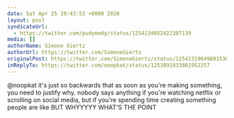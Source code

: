 ```yaml
---
date: Sat Apr 25 19:43:53 +0000 2020
layout: post
syndicateUrl:
  - https://twitter.com/pudymody/status/1254134052422107139
media: []
authorName: Simone Giertz
authorUrl: https://twitter.com/SimoneGiertz
originalPost: https://twitter.com/SimoneGiertz/status/1254131964988153856
inReplyTo: https://twitter.com/noopkat/status/1253891033881952257
---
```

@noopkat it's just so backwards that as soon as you're making something, you need to justify why. nobody says anything if you're watching netflix or scrolling on social media, but if you're spending time creating something people are like BUT WHYYYYY WHAT'S THE POINT

